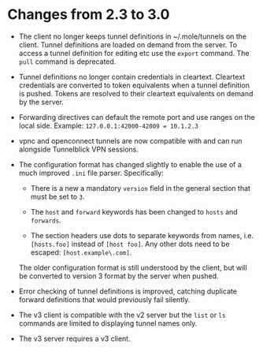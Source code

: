 Changes from 2.3 to 3.0
=======================

 - The client no longer keeps tunnel definitions in ~/.mole/tunnels on
   the client. Tunnel definitions are loaded on demand from the server.
   To access a tunnel definition for editing etc use the `export`
   command. The `pull` command is deprecated.

 - Tunnel definitions no longer contain credentials in cleartext.
   Cleartext credentials are converted to token equivalents when a
   tunnel definition is pushed. Tokens are resolved to their cleartext
   equivalents on demand by the server.

 - Forwarding directives can default the remote port and use ranges on
   the local side. Example: `127.0.0.1:42000-42009 = 10.1.2.3`

 - vpnc and openconnect tunnels are now compatible with and can run
   alongside Tunnelblick VPN sessions.

 - The configuration format has changed slightly to enable the use of a
   much improved `.ini` file parser. Specifically:

   * There is a new a mandatory `version` field in the general section
     that must be set to `3`.

   * The `host` and `forward` keywords has been changed to `hosts` and
     `forwards`.

   * The section headers use dots to separate keywords from names, i.e.
     `[hosts.foo]` instead of `[host foo]`. Any other dots need to be
     escaped: `[host.example\.com]`.

   The older configuration format is still understood by the client, but
   will be converted to version 3 format by the server when pushed.

 - Error checking of tunnel definitions is improved, catching duplicate
   forward definitions that would previously fail silently.

 - The v3 client is compatible with the v2 server but the `list` or `ls`
   commands are limited to displaying tunnel names only.

 - The v3 server requires a v3 client.

